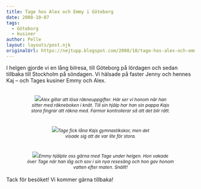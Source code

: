 ```yaml
---
title: Tage hos Alex och Emmy i Göteborg
date: 2008-10-07
tags: 
  - Göteborg
  - kusiner	
author: Pelle
layout: layouts/post.njk
originalUrl: https://nejtupp.blogspot.com/2008/10/tage-hos-alex-och-emmy-i-gteborg.html
---
```


I helgen gjorde vi en lång bilresa, till Göteborg på lördagen och sedan tillbaka till Stockholm på söndagen. Vi hälsade på faster Jenny och hennes Kaj – och Tages kusiner Emmy och Alex.<br><br><div style="text-align: center;"><img src="../../../../img/_MG_8390_1024pix.jpg"><span style="font-size:85%;"><span style="font-style: italic;">Alex gillar att lösa räkneuppgifter. Här ser vi honom när </span></span><span style="font-size:85%;"><span style="font-style: italic;">han<br>sitter med räkneboken i knät. Till sin hjälp har han sin pappa Kajs<br>stora fingrar att räkna med. Farmor kontrollerar så att det blir rätt.</span></span><br><br><br></div><div style="text-align: center;"><img src="../../../../img/_MG_8435_1024pix.jpg"><span style="font-style: italic;font-size:85%;">Tage fick låna Kajs gymnastikskor, men det<br>visade sig att de var lite för stora.</span><br></div><br><br><div style="text-align: center;"><img src="../../../../img/_MG_8442_1024pix.jpg"><span style="font-size:85%;"><span style="font-style: italic;">Emmy hjälpte oss gärna med Tage under helgen. Hon vakade<br>över Tage när han låg och sov i sin nya resesäng och hon gav honom<br>vatten efter maten. Snällt!</span></span><br></div><br>Tack för besöket! Vi kommer gärna tillbaka!
<!-- no comments on this post -->